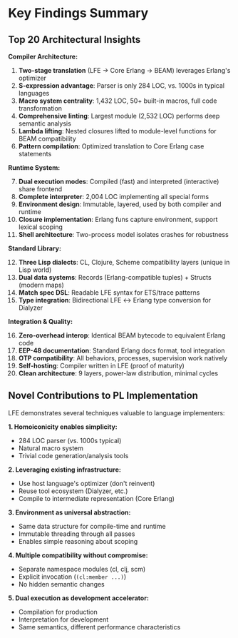 # Key Findings Summary

## Top 20 Architectural Insights

**Compiler Architecture:**

1. **Two-stage translation** (LFE → Core Erlang → BEAM) leverages Erlang's optimizer
2. **S-expression advantage**: Parser is only 284 LOC, vs. 1000s in typical languages
3. **Macro system centrality**: 1,432 LOC, 50+ built-in macros, full code transformation
4. **Comprehensive linting**: Largest module (2,532 LOC) performs deep semantic analysis
5. **Lambda lifting**: Nested closures lifted to module-level functions for BEAM compatibility
6. **Pattern compilation**: Optimized translation to Core Erlang case statements

**Runtime System:**

7. **Dual execution modes**: Compiled (fast) and interpreted (interactive) share frontend
8. **Complete interpreter**: 2,004 LOC implementing all special forms
9. **Environment design**: Immutable, layered, used by both compiler and runtime
10. **Closure implementation**: Erlang funs capture environment, support lexical scoping
11. **Shell architecture**: Two-process model isolates crashes for robustness

**Standard Library:**

12. **Three Lisp dialects**: CL, Clojure, Scheme compatibility layers (unique in Lisp world)
13. **Dual data systems**: Records (Erlang-compatible tuples) + Structs (modern maps)
14. **Match spec DSL**: Readable LFE syntax for ETS/trace patterns
15. **Type integration**: Bidirectional LFE ↔ Erlang type conversion for Dialyzer

**Integration & Quality:**

16. **Zero-overhead interop**: Identical BEAM bytecode to equivalent Erlang code
17. **EEP-48 documentation**: Standard Erlang docs format, tool integration
18. **OTP compatibility**: All behaviors, processes, supervision work natively
19. **Self-hosting**: Compiler written in LFE (proof of maturity)
20. **Clean architecture**: 9 layers, power-law distribution, minimal cycles

## Novel Contributions to PL Implementation

LFE demonstrates several techniques valuable to language implementers:

**1. Homoiconicity enables simplicity:**

- 284 LOC parser (vs. 1000s typical)
- Natural macro system
- Trivial code generation/analysis tools

**2. Leveraging existing infrastructure:**

- Use host language's optimizer (don't reinvent)
- Reuse tool ecosystem (Dialyzer, etc.)
- Compile to intermediate representation (Core Erlang)

**3. Environment as universal abstraction:**

- Same data structure for compile-time and runtime
- Immutable threading through all passes
- Enables simple reasoning about scoping

**4. Multiple compatibility without compromise:**

- Separate namespace modules (cl, clj, scm)
- Explicit invocation (`(cl:member ...)`)
- No hidden semantic changes

**5. Dual execution as development accelerator:**

- Compilation for production
- Interpretation for development
- Same semantics, different performance characteristics
